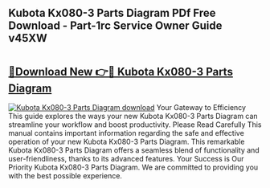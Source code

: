 ## Kubota Kx080-3 Parts Diagram PDf Free Download - Part-1rc Service Owner Guide v45XW

# <h2><a href="http://dfjo2j.blite.top/?on=Kubota+Kx080-3+Parts+Diagram">🔗Download New 👉🔴 Kubota Kx080-3 Parts Diagram</a></h2>

[![Kubota Kx080-3 Parts Diagram download](https://i.imgur.com/lujVjoI.png)](http://dfjo2j.blite.top/?on=Kubota+Kx080-3+Parts+Diagram)
Your Gateway to Efficiency This guide explores the ways your new Kubota Kx080-3 Parts Diagram can streamline your workflow and boost productivity. Please Read Carefully This manual contains important information regarding the safe and effective operation of your new Kubota Kx080-3 Parts Diagram. This remarkable Kubota Kx080-3 Parts Diagram offers a seamless blend of functionality and user-friendliness, thanks to its advanced features. Your Success is Our Priority Kubota Kx080-3 Parts Diagram. We are committed to providing you with the best possible experience.
